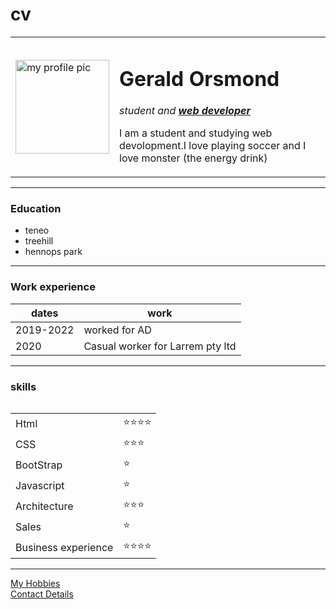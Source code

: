 # cv
<!DOCTYPE html>
<html>

<head>
  <meta charset="utf-8">
  <title>gerald's personal site</title>
  <link rel="stylesheet" href="css/styles.css">
</head>

<body>
  <table cellspacing="20">
    <tr>
      <td><img src="https://i.pinimg.com/originals/3e/7f/36/3e7f363888f3062c6ca4363cad234088.png" alt="my profile pic"width="150" height="150"</td>
      <td><h1>Gerald Orsmond</h1>
    <p><em>student and <strong><a href="https://www.payscale.com/research/ZA/Job=Web_Developer/Salary">web developer</a></strong></em></p>
    <p>I am a student and studying web devolopment.I love playing soccer and I love monster (the energy drink)</p></td>
    </tr>
  </table>

<hr>
<h3>Education</h3>
<ul>
  <li>teneo</li>
  <li>treehill</li>
  <li>hennops park</li>
</ul>
<hr>
<h3>Work experience</h3>
<table>
<thead>
  <tr>
    <th>dates</th>
    <th>work</th>
  </tr>
</thead>
<tbody>

</tbody>
<tfoot>

</tfoot>
  <tr>
    <td>2019-2022</td>
    <td>worked for AD</td>
  </tr>
  <tr>
    <td>2020</td>
    <td>Casual worker for Larrem pty ltd</td>
  </tr>
</table>
<hr>
<h3>skills</h3>
<table>
  <tr>
    <table cellspacing="10">
      <tr>
        <td>Html</td>
        <td>⭐⭐⭐⭐</td>
      </tr>
       <tr>
        <td>CSS</td>
        <td>⭐⭐⭐</td>
      </tr>
       <tr>
        <td>BootStrap</td>
        <td>⭐</td>
      </tr>
      <tr>
        <td>Javascript</td>
        <td>⭐</td>
      </tr>
      <tr>
        <td>Architecture</td>
        <td>⭐⭐⭐</td>
      </tr>
      <tr>
        <td>Sales</td>
        <td>⭐</td>
      </tr>
      <tr>
        <td>Business experience </td>
        <td>⭐⭐⭐⭐</td>
      </tr>
    </table>
<hr>
<a href="hobbies.html">My Hobbies</a><br>
<a href="contact details.html">Contact Details</a>
</body>

</html>
